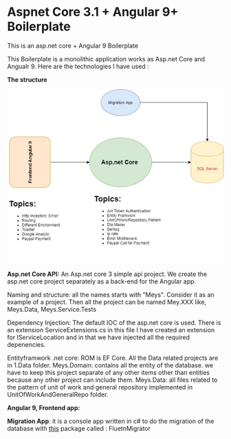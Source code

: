 # Aspnet Core 3.1 + Angular 9+ Boilerplate
This is an asp.net core + Angular 9 Boilerplate 


This Boilerplate is a monolithic application works as Asp.net Core and Angualr 9. Here are the technologies I have used : 


**The structure** 

![General View](diagram.jpg)

**Asp.net Core API:** 
An Asp.net core 3 simple api project. We create the asp.net core project separately as a back-end for the Angular app. 

Naming and structure: 
all the names starts with "Meys". Consider it as an example of a project. Then all the project can be named Mey.XXX like, 	Meys.Data, Meys.Service.Tests

Dependency Injection: 
The default IOC of the asp.net core is used. There is an extension ServiceExtensions.cs in this file I have created an extension for IServiceLocation and in that we have injected all the required depenencies. 

Entityframwork .net core: 
ROM is EF Core. All the Data related projects are in 1.Data folder. 
Meys.Domain: contains all the entity of the database. we have to keep this project separate of any other items other than entities because any other project can include them. 
Meys.Data: all files related to the pattern of unit of work and general repository implemented in UnitOfWorkAndGeneralRepo folder. 

**Angular 9,  Frontend app:**


**Migration App**: 
it is a console app written in c# to do the migration of the database with [this](https://fluentmigrator.github.io/articles/intro.html) package called : FluetnMigrator




